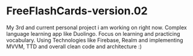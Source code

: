 # FreeFlashCards-version.02
My 3rd and current personal project i am working on right now. Complex language learning app like Duolingo. Focus on learning and practicing vocabulary. Using Technologies like Firebase, Realm and implementing MVVM, TTD and overall clean code and architecture :)
